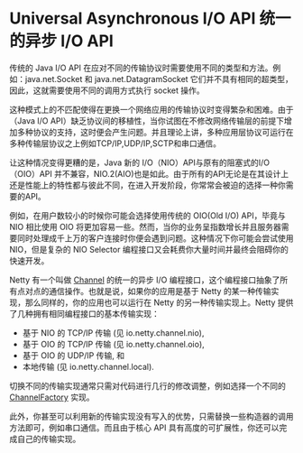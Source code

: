 Universal Asynchronous I/O API 统一的异步 I/O API
============

传统的 Java I/O API 在应对不同的传输协议时需要使用不同的类型和方法。例如：java.net.Socket 和 java.net.DatagramSocket 它们并不具有相同的超类型，因此，这就需要使用不同的调用方式执行 socket 操作。

这种模式上的不匹配使得在更换一个网络应用的传输协议时变得繁杂和困难。由于（Java I/O API）缺乏协议间的移植性，当你试图在不修改网络传输层的前提下增加多种协议的支持，这时便会产生问题。并且理论上讲，多种应用层协议可运行在多种传输层协议之上例如TCP/IP,UDP/IP,SCTP和串口通信。

让这种情况变得更糟的是，Java 新的 I/O（NIO）API与原有的阻塞式的I/O（OIO）API 并不兼容，NIO.2(AIO)也是如此。由于所有的API无论是在其设计上还是性能上的特性都与彼此不同，在进入开发阶段，你常常会被迫的选择一种你需要的API。

例如，在用户数较小的时候你可能会选择使用传统的 OIO(Old I/O) API，毕竟与 NIO 相比使用 OIO 将更加容易一些。然而，当你的业务呈指数增长并且服务器需要同时处理成千上万的客户连接时你便会遇到问题。这种情况下你可能会尝试使用 NIO，但是复杂的 NIO Selector 编程接口又会耗费你大量时间并最终会阻碍你的快速开发。

Netty 有一个叫做 [Channel](http://netty.io/4.0/api/io/netty/channel/package-summary.html#package_description) 的统一的异步 I/O 编程接口，这个编程接口抽象了所有点对点的通信操作。也就是说，如果你的应用是基于 Netty 的某一种传输实现，那么同样的，你的应用也可以运行在 Netty 的另一种传输实现上。Netty 提供了几种拥有相同编程接口的基本传输实现：

* 基于 NIO 的 TCP/IP 传输 (见 io.netty.channel.nio),
* 基于 OIO 的 TCP/IP 传输 (见 io.netty.channel.oio),
* 基于 OIO 的 UDP/IP 传输, 和
* 本地传输 (见 io.netty.channel.local).

切换不同的传输实现通常只需对代码进行几行的修改调整，例如选择一个不同的 [ChannelFactory](http://netty.io/4.0/api/io/netty/bootstrap/ChannelFactory.html) 实现。

此外，你甚至可以利用新的传输实现没有写入的优势，只需替换一些构造器的调用方法即可，例如串口通信。而且由于核心 API 具有高度的可扩展性，你还可以完成自己的传输实现。